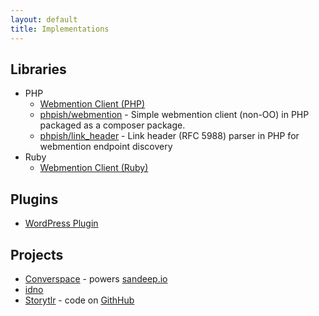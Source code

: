 ```yaml
---
layout: default
title: Implementations
---
```

## Libraries

* PHP
   * [Webmention Client (PHP)](https://github.com/aaronpk/mention-client)
   * [phpish/webmention](https://github.com/phpish/webmention) - Simple webmention client (non-OO) in PHP packaged as a composer package.
   * [phpish/link_header](https://github.com/phpish/link_header) - Link header (RFC 5988) parser in PHP for webmention endpoint discovery
* Ruby
   * [Webmention Client (Ruby)](https://github.com/indieweb/mention-client-ruby)


## Plugins
* [WordPress Plugin](https://github.com/pfefferle/wordpress-webmention)

## Projects

* [Converspace](https://github.com/converspace/converspace) - powers [sandeep.io](http://sandeep.io)
* [idno](https://github.com/idno/idno)
* [Storytlr](http://storytlr.org) - code on [GithHub](https://github.com/storytlr/storytlr)
